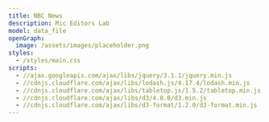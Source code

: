 ```yaml
---
title: NBC News
description: Mic Editors Lab
model: data_file
openGraph:
  image: /assets/images/placeholder.png
styles:
  - /styles/main.css
scripts:
  - //ajax.googleapis.com/ajax/libs/jquery/3.1.1/jquery.min.js
  - //cdnjs.cloudflare.com/ajax/libs/lodash.js/4.17.4/lodash.min.js
  - //cdnjs.cloudflare.com/ajax/libs/tabletop.js/1.5.2/tabletop.min.js
  - //cdnjs.cloudflare.com/ajax/libs/d3/4.8.0/d3.min.js
  - //cdnjs.cloudflare.com/ajax/libs/d3-format/1.2.0/d3-format.min.js
---
```

